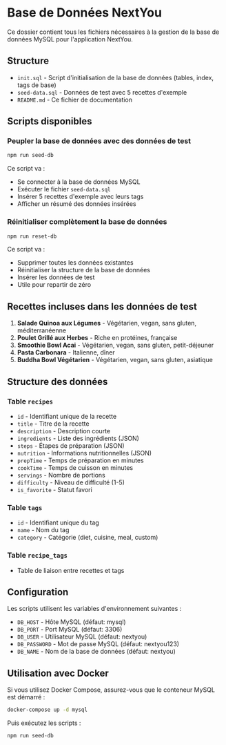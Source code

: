 # Base de Données NextYou

Ce dossier contient tous les fichiers nécessaires à la gestion de la base de données MySQL pour l'application NextYou.

## Structure

- `init.sql` - Script d'initialisation de la base de données (tables, index, tags de base)
- `seed-data.sql` - Données de test avec 5 recettes d'exemple
- `README.md` - Ce fichier de documentation

## Scripts disponibles

### Peupler la base de données avec des données de test

```bash
npm run seed-db
```

Ce script va :
- Se connecter à la base de données MySQL
- Exécuter le fichier `seed-data.sql`
- Insérer 5 recettes d'exemple avec leurs tags
- Afficher un résumé des données insérées

### Réinitialiser complètement la base de données

```bash
npm run reset-db
```

Ce script va :
- Supprimer toutes les données existantes
- Réinitialiser la structure de la base de données
- Insérer les données de test
- Utile pour repartir de zéro

## Recettes incluses dans les données de test

1. **Salade Quinoa aux Légumes** - Végétarien, vegan, sans gluten, méditerranéenne
2. **Poulet Grillé aux Herbes** - Riche en protéines, française
3. **Smoothie Bowl Acai** - Végétarien, vegan, sans gluten, petit-déjeuner
4. **Pasta Carbonara** - Italienne, dîner
5. **Buddha Bowl Végétarien** - Végétarien, vegan, sans gluten, asiatique

## Structure des données

### Table `recipes`
- `id` - Identifiant unique de la recette
- `title` - Titre de la recette
- `description` - Description courte
- `ingredients` - Liste des ingrédients (JSON)
- `steps` - Étapes de préparation (JSON)
- `nutrition` - Informations nutritionnelles (JSON)
- `prepTime` - Temps de préparation en minutes
- `cookTime` - Temps de cuisson en minutes
- `servings` - Nombre de portions
- `difficulty` - Niveau de difficulté (1-5)
- `is_favorite` - Statut favori

### Table `tags`
- `id` - Identifiant unique du tag
- `name` - Nom du tag
- `category` - Catégorie (diet, cuisine, meal, custom)

### Table `recipe_tags`
- Table de liaison entre recettes et tags

## Configuration

Les scripts utilisent les variables d'environnement suivantes :
- `DB_HOST` - Hôte MySQL (défaut: mysql)
- `DB_PORT` - Port MySQL (défaut: 3306)
- `DB_USER` - Utilisateur MySQL (défaut: nextyou)
- `DB_PASSWORD` - Mot de passe MySQL (défaut: nextyou123)
- `DB_NAME` - Nom de la base de données (défaut: nextyou)

## Utilisation avec Docker

Si vous utilisez Docker Compose, assurez-vous que le conteneur MySQL est démarré :

```bash
docker-compose up -d mysql
```

Puis exécutez les scripts :

```bash
npm run seed-db
``` 